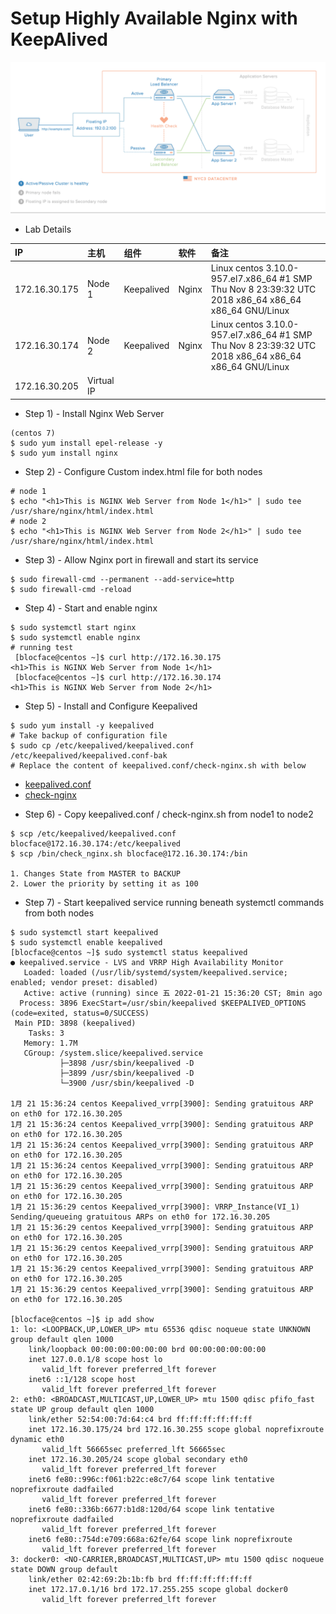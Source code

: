 # Setup Highly Available Nginx with KeepAlived

![High availablity](./ha-diagram-animated.gif)

* Lab Details

|IP | 主机| 组件| 软件| 备注|
|:--|:----|:----|:----|:----|
| 172.16.30.175| Node 1| Keepalived| Nginx| Linux centos 3.10.0-957.el7.x86_64 #1 SMP Thu Nov 8 23:39:32 UTC 2018 x86_64 x86_64 x86_64 GNU/Linux|
| 172.16.30.174| Node 2| Keepalived| Nginx| Linux centos 3.10.0-957.el7.x86_64 #1 SMP Thu Nov 8 23:39:32 UTC 2018 x86_64 x86_64 x86_64 GNU/Linux|
| 172.16.30.205| Virtual IP| | | |

* Step 1) - Install Nginx Web Server
```
(centos 7)
$ sudo yum install epel-release -y
$ sudo yum install nginx
```

* Step 2) - Configure Custom index.html file for both nodes
```
# node 1
$ echo "<h1>This is NGINX Web Server from Node 1</h1>" | sudo tee /usr/share/nginx/html/index.html
# node 2
$ echo "<h1>This is NGINX Web Server from Node 2</h1>" | sudo tee /usr/share/nginx/html/index.html
```

* Step 3) - Allow Nginx port in firewall and start its service
```
$ sudo firewall-cmd --permanent --add-service=http
$ sudo firewall-cmd -reload
```

* Step 4) - Start and enable nginx
```
$ sudo systemctl start nginx
$ sudo systemctl enable nginx
# running test
 [blocface@centos ~]$ curl http://172.16.30.175
<h1>This is NGINX Web Server from Node 1</h1>
 [blocface@centos ~]$ curl http://172.16.30.174
<h1>This is NGINX Web Server from Node 2</h1>
```

* Step 5) - Install and Configure Keepalived
```
$ sudo yum install -y keepalived
# Take backup of configuration file
$ sudo cp /etc/keepalived/keepalived.conf /etc/keepalived/keepalived.conf-bak
# Replace the content of keepalived.conf/check-nginx.sh with below
```
- [keepalived.conf](./keepalived.conf)
- [check-nginx](./check-nginx.sh)

* Step 6) - Copy keepalived.conf / check-nginx.sh from node1 to node2
```
$ scp /etc/keepalived/keepalived.conf blocface@172.16.30.174:/etc/keepalived
$ scp /bin/check_nginx.sh blocface@172.16.30.174:/bin

1. Changes State from MASTER to BACKUP
2. Lower the priority by setting it as 100
```

* Step 7) - Start keepalived service running beneath systemctl commands from both nodes
```
$ sudo systemctl start keepalived
$ sudo systemctl enable keepalived
[blocface@centos ~]$ sudo systemctl status keepalived
● keepalived.service - LVS and VRRP High Availability Monitor
   Loaded: loaded (/usr/lib/systemd/system/keepalived.service; enabled; vendor preset: disabled)
   Active: active (running) since 五 2022-01-21 15:36:20 CST; 8min ago
  Process: 3896 ExecStart=/usr/sbin/keepalived $KEEPALIVED_OPTIONS (code=exited, status=0/SUCCESS)
 Main PID: 3898 (keepalived)
    Tasks: 3
   Memory: 1.7M
   CGroup: /system.slice/keepalived.service
           ├─3898 /usr/sbin/keepalived -D
           ├─3899 /usr/sbin/keepalived -D
           └─3900 /usr/sbin/keepalived -D

1月 21 15:36:24 centos Keepalived_vrrp[3900]: Sending gratuitous ARP on eth0 for 172.16.30.205
1月 21 15:36:24 centos Keepalived_vrrp[3900]: Sending gratuitous ARP on eth0 for 172.16.30.205
1月 21 15:36:24 centos Keepalived_vrrp[3900]: Sending gratuitous ARP on eth0 for 172.16.30.205
1月 21 15:36:24 centos Keepalived_vrrp[3900]: Sending gratuitous ARP on eth0 for 172.16.30.205
1月 21 15:36:29 centos Keepalived_vrrp[3900]: Sending gratuitous ARP on eth0 for 172.16.30.205
1月 21 15:36:29 centos Keepalived_vrrp[3900]: VRRP_Instance(VI_1) Sending/queueing gratuitous ARPs on eth0 for 172.16.30.205
1月 21 15:36:29 centos Keepalived_vrrp[3900]: Sending gratuitous ARP on eth0 for 172.16.30.205
1月 21 15:36:29 centos Keepalived_vrrp[3900]: Sending gratuitous ARP on eth0 for 172.16.30.205
1月 21 15:36:29 centos Keepalived_vrrp[3900]: Sending gratuitous ARP on eth0 for 172.16.30.205
1月 21 15:36:29 centos Keepalived_vrrp[3900]: Sending gratuitous ARP on eth0 for 172.16.30.205

[blocface@centos ~]$ ip add show
1: lo: <LOOPBACK,UP,LOWER_UP> mtu 65536 qdisc noqueue state UNKNOWN group default qlen 1000
    link/loopback 00:00:00:00:00:00 brd 00:00:00:00:00:00
    inet 127.0.0.1/8 scope host lo
       valid_lft forever preferred_lft forever
    inet6 ::1/128 scope host
       valid_lft forever preferred_lft forever
2: eth0: <BROADCAST,MULTICAST,UP,LOWER_UP> mtu 1500 qdisc pfifo_fast state UP group default qlen 1000
    link/ether 52:54:00:7d:64:c4 brd ff:ff:ff:ff:ff:ff
    inet 172.16.30.175/24 brd 172.16.30.255 scope global noprefixroute dynamic eth0
       valid_lft 56665sec preferred_lft 56665sec
    inet 172.16.30.205/24 scope global secondary eth0
       valid_lft forever preferred_lft forever
    inet6 fe80::996c:f061:b22c:e8c7/64 scope link tentative noprefixroute dadfailed
       valid_lft forever preferred_lft forever
    inet6 fe80::336b:6677:b1d8:120d/64 scope link tentative noprefixroute dadfailed
       valid_lft forever preferred_lft forever
    inet6 fe80::754d:e709:668a:62fe/64 scope link noprefixroute
       valid_lft forever preferred_lft forever
3: docker0: <NO-CARRIER,BROADCAST,MULTICAST,UP> mtu 1500 qdisc noqueue state DOWN group default
    link/ether 02:42:69:2b:1b:fb brd ff:ff:ff:ff:ff:ff
    inet 172.17.0.1/16 brd 172.17.255.255 scope global docker0
       valid_lft forever preferred_lft forever
```
